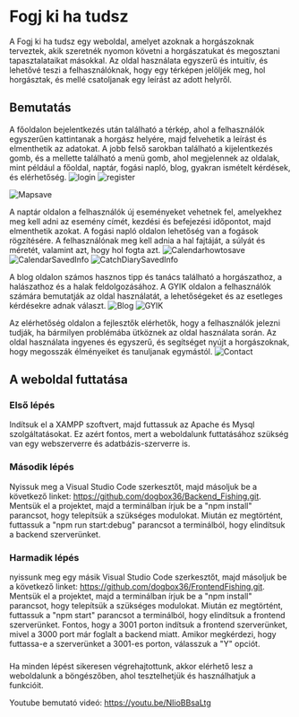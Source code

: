 # Fogj ki ha tudsz

A Fogj ki ha tudsz egy weboldal, amelyet azoknak a horgászoknak terveztek, akik szeretnék nyomon követni a horgászatukat és megosztani tapasztalataikat másokkal. Az oldal használata egyszerű és intuitív, és lehetővé teszi a felhasználóknak, hogy egy térképen jelöljék meg, hol horgásztak, és mellé csatoljanak egy leírást az adott helyről.

## Bemutatás

A főoldalon bejelentkezés után található a térkép, ahol a felhasználók egyszerűen kattintanak a horgász helyére, majd felvehetik a leírást és elmenthetik az adatokat. A jobb felső sarokban található a kijelentkezés gomb, és a mellette található a menü gomb, ahol megjelennek az oldalak, mint például a főoldal, naptár, fogási napló, blog, gyakran ismételt kérdések, és elérhetőség.
![login](https://user-images.githubusercontent.com/62289619/235124703-08408463-7b71-4393-8ddc-70c6c49375dc.PNG)
![register](https://user-images.githubusercontent.com/62289619/235125084-4183a1ed-1236-444d-968a-d8d9fdd8b81f.PNG)

![Mapsave](https://user-images.githubusercontent.com/62289619/235124828-c5a194f5-66c8-4f70-a783-51186a382e2c.PNG)


A naptár oldalon a felhasználók új eseményeket vehetnek fel, amelyekhez meg kell adni az esemény címét, kezdési és befejezési időpontot, majd elmenthetik azokat. A fogási napló oldalon lehetőség van a fogások rögzítésére. A felhasználónak meg kell adnia a hal fajtáját, a súlyát és méretét, valamint azt, hogy hol fogta azt.
![Calendarhowtosave](https://user-images.githubusercontent.com/62289619/235124867-5053a294-144d-4183-8491-db2da7364537.PNG)
![CalendarSavedInfo](https://user-images.githubusercontent.com/62289619/235124882-2d11e2cb-5b54-4585-8d19-e880ee03ac62.PNG)
![CatchDiarySavedInfo](https://user-images.githubusercontent.com/62289619/235124984-20fe019c-011a-4037-95fd-3cd5c283e975.PNG)

A blog oldalon számos hasznos tipp és tanács található a horgászathoz, a halászathoz és a halak feldolgozásához. A GYIK oldalon a felhasználók számára bemutatják az oldal használatát, a lehetőségeket és az esetleges kérdésekre adnak választ.
![Blog](https://user-images.githubusercontent.com/62289619/235124917-0bda5457-b6e4-4b6b-9c04-7bfa0fd1aa55.PNG)
![GYIK](https://user-images.githubusercontent.com/62289619/235125035-49e08dad-2daf-4ad7-8c17-46f790235485.PNG)

Az elérhetőség oldalon a fejlesztők elérhetők, hogy a felhasználók jelezni tudják, ha bármilyen problémába ütköznek az oldal használata során. Az oldal használata ingyenes és egyszerű, és segítséget nyújt a horgászoknak, hogy megosszák élményeiket és tanuljanak egymástól.
![Contact](https://user-images.githubusercontent.com/62289619/235125017-14a9e3d6-5afa-47f6-a655-c225a13dcedd.PNG)


## A weboldal futtatása

### Első lépés
Indítsuk el a XAMPP szoftvert, majd futtassuk az Apache és Mysql szolgáltatásokat. Ez azért fontos, mert a weboldalunk futtatásához szükség van egy webszerverre és adatbázis-szerverre is.

### Második lépés

Nyissuk meg a Visual Studio Code szerkesztőt, majd másoljuk be a következő linket: https://github.com/dogbox36/Backend_Fishing.git. Mentsük el a projektet, majd a terminálban írjuk be a "npm install" parancsot, hogy telepítsük a szükséges modulokat. Miután ez megtörtént, futtassuk a "npm run start:debug" parancsot a terminálból, hogy elindítsuk a backend szerverünket.

### Harmadik lépés

nyissunk meg egy másik Visual Studio Code szerkesztőt, majd másoljuk be a következő linket: https://github.com/dogbox36/FrontendFishing.git. Mentsük el a projektet, majd a terminálban írjuk be a "npm install" parancsot, hogy telepítsük a szükséges modulokat. Miután ez megtörtént, futtassuk a "npm start" parancsot a terminálból, hogy elindítsuk a frontend szerverünket. Fontos, hogy a 3001 porton indítsuk a frontend szerverünket, mivel a 3000 port már foglalt a backend miatt. Amikor megkérdezi, hogy futtassa-e a szerverünket a 3001-es porton, válasszuk a "Y" opciót.

### 

Ha minden lépést sikeresen végrehajtottunk, akkor elérhető lesz a weboldalunk a böngészőben, ahol tesztelhetjük és használhatjuk a funkcióit.

Youtube bemutató videó: https://youtu.be/NIioBBsaLtg
